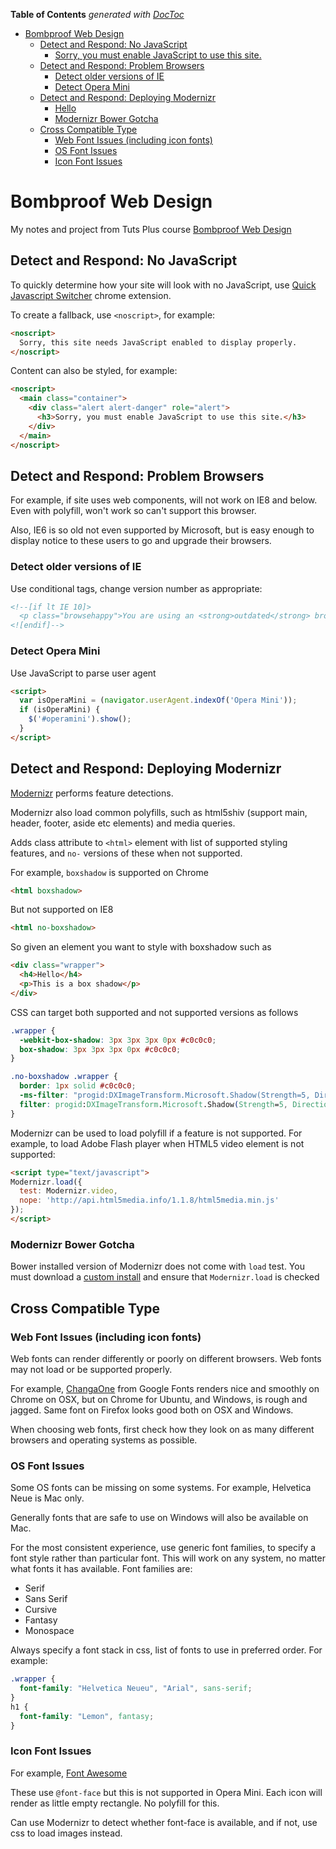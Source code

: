 <!-- START doctoc generated TOC please keep comment here to allow auto update -->
<!-- DON'T EDIT THIS SECTION, INSTEAD RE-RUN doctoc TO UPDATE -->
**Table of Contents**  *generated with [DocToc](http://doctoc.herokuapp.com/)*

- [Bombproof Web Design](#bombproof-web-design)
  - [Detect and Respond: No JavaScript](#detect-and-respond-no-javascript)
    - [Sorry, you must enable JavaScript to use this site.](#sorry-you-must-enable-javascript-to-use-this-site)
  - [Detect and Respond: Problem Browsers](#detect-and-respond-problem-browsers)
    - [Detect older versions of IE](#detect-older-versions-of-ie)
    - [Detect Opera Mini](#detect-opera-mini)
  - [Detect and Respond: Deploying Modernizr](#detect-and-respond-deploying-modernizr)
      - [Hello](#hello)
    - [Modernizr Bower Gotcha](#modernizr-bower-gotcha)
  - [Cross Compatible Type](#cross-compatible-type)
    - [Web Font Issues (including icon fonts)](#web-font-issues-including-icon-fonts)
    - [OS Font Issues](#os-font-issues)
    - [Icon Font Issues](#icon-font-issues)

<!-- END doctoc generated TOC please keep comment here to allow auto update -->

# Bombproof Web Design

My notes and project from Tuts Plus course [Bombproof Web Design](https://webdesign.tutsplus.com/courses/bombproof-web-design)

## Detect and Respond: No JavaScript

To quickly determine how your site will look with no JavaScript, use [Quick Javascript Switcher](https://chrome.google.com/webstore/detail/quick-javascript-switcher/geddoclleiomckbhadiaipdggiiccfje?hl=en) chrome extension.

To create a fallback, use `<noscript>`, for example:

  ```html
  <noscript>
    Sorry, this site needs JavaScript enabled to display properly.
  </noscript>
  ```

Content can also be styled, for example:

  ```html
  <noscript>
    <main class="container">
      <div class="alert alert-danger" role="alert">
        <h3>Sorry, you must enable JavaScript to use this site.</h3>
      </div>
    </main>
  </noscript>
  ```

## Detect and Respond: Problem Browsers

For example, if site uses web components, will not work on IE8 and below. Even with polyfill, won't work so can't support this browser.

Also, IE6 is so old not even supported by Microsoft, but is easy enough to display notice to these users to go and upgrade their browsers.

### Detect older versions of IE

Use conditional tags, change version number as appropriate:

  ```html
  <!--[if lt IE 10]>
    <p class="browsehappy">You are using an <strong>outdated</strong> browser. Please <a href="http://browsehappy.com/">upgrade your browser</a> to improve your experience.</p>
  <![endif]-->
  ```

### Detect Opera Mini

Use JavaScript to parse user agent

  ```html
  <script>
    var isOperaMini = (navigator.userAgent.indexOf('Opera Mini'));
    if (isOperaMini) {
      $('#operamini').show();
    }
  </script>
  ```

## Detect and Respond: Deploying Modernizr

[Modernizr](http://modernizr.com/download/) performs feature detections.

Modernizr also load common polyfills, such as html5shiv (support main, header, footer, aside etc elements) and media queries.

Adds class attribute to `<html>` element with list of supported styling features, and `no-` versions of these when not supported.

For example, `boxshadow` is supported on Chrome

  ```html
  <html boxshadow>
  ```

But not supported on IE8

  ```html
  <html no-boxshadow>
  ```

So given an element you want to style with boxshadow such as

  ```html
  <div class="wrapper">
    <h4>Hello</h4>
    <p>This is a box shadow</p>
  </div>
  ```

CSS can target both supported and not supported versions as follows

  ```css
  .wrapper {
    -webkit-box-shadow: 3px 3px 3px 0px #c0c0c0;
    box-shadow: 3px 3px 3px 0px #c0c0c0;
  }

  .no-boxshadow .wrapper {
    border: 1px solid #c0c0c0;
    -ms-filter: "progid:DXImageTransform.Microsoft.Shadow(Strength=5, Direction=135, Color='#c0c0c0')";
    filter: progid:DXImageTransform.Microsoft.Shadow(Strength=5, Direction=135, Color='#c0c0c0');
  }
  ```

Modernizr can be used to load polyfill if a feature is not supported.
For example, to load Adobe Flash player when HTML5 video element is not supported:

  ```html
  <script type="text/javascript">
  Modernizr.load({
    test: Modernizr.video,
    nope: 'http://api.html5media.info/1.1.8/html5media.min.js'
  });
  </script>
  ```

### Modernizr Bower Gotcha

Bower installed version of Modernizr does not come with `load` test.
You must download a [custom install](http://modernizr.com/download/#-fontface-backgroundsize-borderimage-borderradius-boxshadow-flexbox-flexboxlegacy-hsla-multiplebgs-opacity-rgba-textshadow-cssanimations-csscolumns-generatedcontent-cssgradients-cssreflections-csstransforms-csstransforms3d-csstransitions-applicationcache-canvas-canvastext-draganddrop-hashchange-history-audio-video-indexeddb-input-inputtypes-localstorage-postmessage-sessionstorage-websockets-websqldatabase-webworkers-geolocation-inlinesvg-smil-svg-svgclippaths-touch-webgl-shiv-mq-cssclasses-teststyles-testprop-testallprops-hasevent-prefixes-domprefixes-load)
and ensure that `Modernizr.load` is checked

## Cross Compatible Type

### Web Font Issues (including icon fonts)

Web fonts can render differently or poorly on different browsers. Web fonts may not load or be supported properly.

For example, [ChangaOne](https://www.google.com/fonts/specimen/Changa+One) from Google Fonts renders nice and smoothly on Chrome on OSX,
but on Chrome for Ubuntu, and Windows, is rough and jagged. Same font on Firefox looks good both on OSX and Windows.

When choosing web fonts, first check how they look on as many different browsers and operating systems as possible.

### OS Font Issues

Some OS fonts can be missing on some systems. For example, Helvetica Neue is Mac only.

Generally fonts that are safe to use on Windows will also be available on Mac.

For the most consistent experience, use generic font families, to specify a font style rather than particular font.
This will work on any system, no matter what fonts it has available. Font families are:

* Serif
* Sans Serif
* Cursive
* Fantasy
* Monospace

Always specify a font stack in css, list of fonts to use in preferred order. For example:

  ```css
  .wrapper {
    font-family: "Helvetica Neueu", "Arial", sans-serif;
  }
  h1 {
    font-family: "Lemon", fantasy;
  }
  ```

### Icon Font Issues

For example, [Font Awesome](http://fortawesome.github.io/Font-Awesome/icons/)

These use `@font-face` but this is not supported in Opera Mini. Each icon will render as little empty rectangle. No polyfill for this.

Can use Modernizr to detect whether font-face is available, and if not, use css to load images instead.